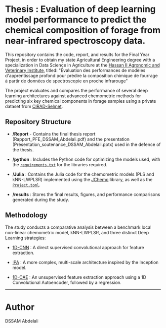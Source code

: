 # Thesis : Evaluation of deep learning model performance to predict the chemical composition of forage from near-infrared spectroscopy data.

This repository contains the code, report, and results for the Final Year Project, in order to obtain my state Agricultural Engineering degree with a specialization in Data Science in Agriculture at the [Hassan II Agronomic and Veterinary Institute](https://iav.ac.ma/), titled: 
"Évaluation des performances de modèles d'apprentissage profond pour prédire la composition chimique de fourrage à partir de données de spectroscopie en proche infrarouge"

The project evaluates and compares the performance of several deep learning architectures against advanced chemometric methods for predicting six key chemical components in forage samples using a private dataset from [CIRAD-Selmet](https://umr-selmet.cirad.fr/).

## Repository Structure

- **/Report** - Contains the final thesis report (Rapport_PFE_DSSAM_Abdelali.pdf) and the presentation (Présentation_soutenance_DSSAM_Abdelali.pptx) used in the defence of the thesis.

- **/python** : Includes the Python code for optimizing the models used, with the  [`requirements.txt`](.python/requirements.txt) for the libraries required.

- **/Julia** : Contains the Julia code for the chemometric models (PLS and kNN-LWPLSR) implemented using the [JChemo](https://github.com/mlesnoff/Jchemo.jl) library, as well as the [`Project.toml`](Julia/Project.toml).

- **/results** : Stores the final results, figures, and performance comparisons generated during the study.

## Methodology
The study conducts a comparative analysis between a benchmark local non-linear chemometric model, kNN-LWPLSR, and three distinct Deep Learning strategies:

- [1D-CNN](https://doi.org/10.1016/j.chemolab.2023.105023) : A direct supervised convolutional approach for feature extraction.

- [IPA](https://doi.org/10.1016/j.fuel.2024.133016) : A more complex, multi-scale architecture inspired by the Inception model.

- [1D-CAE](https://doi.org/10.7717/peerj-cs.1266) : An unsupervised feature extraction approach using a 1D Convolutional Autoencoder, followed by a regression.

___
# Author
DSSAM Abdelali
